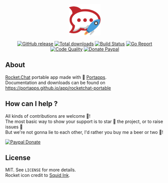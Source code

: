 <p align="center"><a href="https://portapps.github.io/app/rocketchat-portable" target="_blank"><img width="100" src="https://github.com/portapps/rocketchat-portable/blob/master/res/papp.png"></a></p>

<p align="center">
  <a href="https://portapps.github.io/app/rocketchat-portable/#download"><img src="https://img.shields.io/github/release/portapps/rocketchat-portable.svg?style=flat-square" alt="GitHub release"></a>
  <a href="https://portapps.github.io/app/rocketchat-portable/#download"><img src="https://img.shields.io/github/downloads/portapps/rocketchat-portable/total.svg?style=flat-square" alt="Total downloads"></a>
  <a href="https://travis-ci.com/portapps/rocketchat-portable"><img src="https://img.shields.io/travis/com/portapps/rocketchat-portable/master.svg?style=flat-square" alt="Build Status"></a>
  <a href="https://goreportcard.com/report/github.com/portapps/rocketchat-portable"><img src="https://goreportcard.com/badge/github.com/portapps/rocketchat-portable?style=flat-square" alt="Go Report"></a>
  <a href="https://www.codacy.com/app/portapps/rocketchat-portable"><img src="https://img.shields.io/codacy/grade/8fa6391e00fc4a7e9eb1b1108d5655a2.svg?style=flat-square" alt="Code Quality"></a>
  <a href="https://www.paypal.com/cgi-bin/webscr?cmd=_s-xclick&hosted_button_id=WQD7AQGPDEPSG"><img src="https://img.shields.io/badge/donate-paypal-7057ff.svg?style=flat-square" alt="Donate Paypal"></a>
</p>

## About

[Rocket.Chat](https://rocket.chat/) portable app made with 🚀 [Portapps](https://portapps.github.io).<br />
Documentation and downloads can be found on https://portapps.github.io/app/rocketchat-portable

## How can I help ?

All kinds of contributions are welcome :raised_hands:!<br />
The most basic way to show your support is to star :star2: the project, or to raise issues :speech_balloon:<br />
But we're not gonna lie to each other, I'd rather you buy me a beer or two :beers:!

[![Paypal Donate](https://portapps.github.io/img/paypal-donate.png)](https://www.paypal.com/cgi-bin/webscr?cmd=_s-xclick&hosted_button_id=WQD7AQGPDEPSG)

## License

MIT. See `LICENSE` for more details.<br />
Rocket icon credit to [Squid Ink](http://thesquid.ink).
